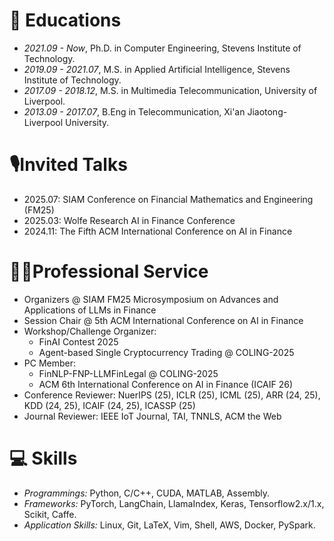 # 📖 Educations
- *2021.09 - Now*, Ph.D. in Computer Engineering, Stevens Institute of Technology.
- *2019.09 - 2021.07*, M.S. in Applied Artificial Intelligence, Stevens Institute of Technology.
- *2017.09 - 2018.12*, M.S. in Multimedia Telecommunication, University of Liverpool.
- *2013.09 - 2017.07*, B.Eng in Telecommunication, Xi'an Jiaotong-Liverpool University.

# 🎙️Invited Talks
* 2025.07: SIAM Conference on Financial Mathematics and Engineering (FM25) 
* 2025.03: Wolfe Research AI in Finance Conference
* 2024.11: The Fifth ACM International Conference on AI in Finance

# 🧑‍🎨Professional Service
- Organizers @ SIAM FM25 Microsymposium on Advances and Applications of LLMs in Finance
- Session Chair @ 5th ACM International Conference on AI in Finance 
- Workshop/Challenge Organizer: 
   - FinAI Contest 2025
   - Agent-based Single Cryptocurrency Trading @ COLING-2025
- PC Member:
  - FinNLP-FNP-LLMFinLegal @ COLING-2025 
  - ACM 6th International Conference on AI in Finance (ICAIF 26)
- Conference Reviewer: NuerIPS (25), ICLR (25), ICML (25), ARR (24, 25), KDD (24, 25), ICAIF (24, 25), ICASSP (25)
- Journal Reviewer: IEEE IoT Journal, TAI, TNNLS, ACM the Web


# 💻 Skills
- *Programmings:* Python, C/C++, CUDA, MATLAB, Assembly.
- *Frameworks:* PyTorch, LangChain, LlamaIndex, Keras, Tensorflow2.x/1.x, Scikit, Caffe.
- *Application Skills:* Linux, Git, LaTeX, Vim, Shell, AWS, Docker, PySpark.
